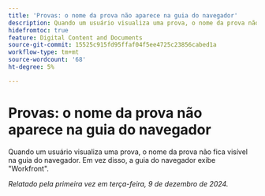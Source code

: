 ```yaml
---
title: 'Provas: o nome da prova não aparece na guia do navegador'
description: Quando um usuário visualiza uma prova, o nome da prova não fica visível na guia do navegador. Em vez disso, a guia do navegador exibe Workfront.
hidefromtoc: true
feature: Digital Content and Documents
source-git-commit: 15525c915fd95ffaf04f5ee4725c23856cabed1a
workflow-type: tm+mt
source-wordcount: '68'
ht-degree: 5%

---
```



# Provas: o nome da prova não aparece na guia do navegador

Quando um usuário visualiza uma prova, o nome da prova não fica visível na guia do navegador. Em vez disso, a guia do navegador exibe &quot;Workfront&quot;.

_Relatado pela primeira vez em terça-feira, 9 de dezembro de 2024._

